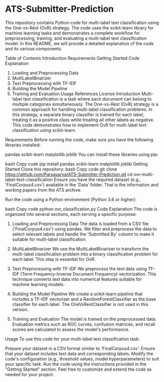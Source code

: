 # ATS-Submitter-Prediction
This repository contains Python code for multi-label text classification using the One-vs-Rest (OvR) strategy. The code uses the scikit-learn library for machine learning tasks and demonstrates a complete workflow for preprocessing, training, and evaluating a multi-label text classification model. In this README, we will provide a detailed explanation of the code and its various components.

Table of Contents
Introduction
Requirements
Getting Started
Code Explanation
1. Loading and Preprocessing Data
2. MultiLabelBinarizer
3. Text Preprocessing with TF-IDF
4. Building the Model Pipeline
5. Training and Evaluation
Usage
References
License
Introduction
Multi-label text classification is a task where each document can belong to multiple categories simultaneously. The One-vs-Rest (OvR) strategy is a common approach for handling multi-label classification problems. In this strategy, a separate binary classifier is trained for each label, treating it as a positive class while treating all other labels as negative. This code demonstrates how to implement OvR for multi-label text classification using scikit-learn.

Requirements
Before running the code, make sure you have the following libraries installed:

pandas
scikit-learn
matplotlib
joblib
You can install these libraries using pip:

bash
Copy code
pip install pandas scikit-learn matplotlib joblib
Getting Started
Clone this repository:
bash
Copy code
git clone https://github.com/Parsayarya/ATS-Submitter-Prediction.git
cd ovr-multi-label-text-classification
Ensure you have the required dataset (e.g., 'FinalCorpus4.csv') available in the 'Data' folder. That is the information and working papers from the ATS archive.

Run the code using a Python environment (Python 3.6 or higher):

bash
Copy code
python ovr_classification.py
Code Explanation
The code is organized into several sections, each serving a specific purpose:

1. Loading and Preprocessing Data
The data is loaded from a CSV file ('FinalCorpus4.csv') using pandas. We filter and preprocess the data to select relevant labels and handle the 'Submitted By' column to make it suitable for multi-label classification.

2. MultiLabelBinarizer
We use the MultiLabelBinarizer to transform the multi-label classification problem into a binary classification problem for each label. This step is essential for OvR.

3. Text Preprocessing with TF-IDF
We preprocess the text data using TF-IDF (Term Frequency-Inverse Document Frequency) vectorization. This technique converts text data into numerical features suitable for machine learning models.

4. Building the Model Pipeline
We create a scikit-learn pipeline that includes a TF-IDF vectorizer and a RandomForestClassifier as the base classifier for each label. The OneVsRestClassifier is not used in this version.

5. Training and Evaluation
The model is trained on the preprocessed data. Evaluation metrics such as ROC curves, confusion matrices, and recall scores are calculated to assess the model's performance.

Usage
To use this code for your multi-label text classification task:

Prepare your dataset in a CSV format similar to 'FinalCorpus4.csv'.
Ensure that your dataset includes text data and corresponding labels.
Modify the code's configuration (e.g., threshold values, model hyperparameters) to suit your specific task.
Run the code using the instructions provided in the "Getting Started" section.
Feel free to customize and extend the code as needed for your project.


